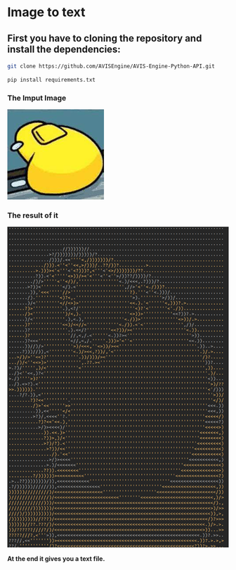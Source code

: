 # Image to text
## First you have to cloning the repository and install the dependencies:
```bash
git clone https://github.com/AVISEngine/AVIS-Engine-Python-API.git
```
```bash
pip install requirements.txt
```
### The Imput Image
![SmapleImage](among_us.jpg)
### The result of it
![ResultImage](among_us_result.png)

**At the end it gives you a text file.**